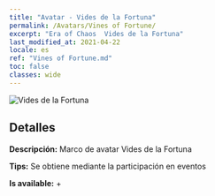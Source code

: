 ```yaml
---
title: "Avatar - Vides de la Fortuna"
permalink: /Avatars/Vines of Fortune/
excerpt: "Era of Chaos  Vides de la Fortuna"
last_modified_at: 2021-04-22
locale: es
ref: "Vines of Fortune.md"
toc: false
classes: wide
---
```

 ![Vides de la Fortuna](/images/a/avatarFrame_92.png)

## Detalles

 **Descripción:** Marco de avatar Vides de la Fortuna 

 **Tips:** Se obtiene mediante la participación en eventos 

 **Is available:**  + 

